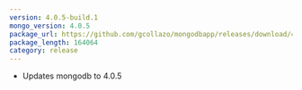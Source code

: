 ```yaml
---
version: 4.0.5-build.1
mongo_version: 4.0.5
package_url: https://github.com/gcollazo/mongodbapp/releases/download/4.0.5-build.1/MongoDB.zip
package_length: 164064
category: release
---
```


- Updates mongodb to 4.0.5

